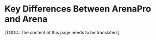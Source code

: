# Key Differences Between ArenaPro and Arena

[TODO: The content of this page needs to be translated.]
